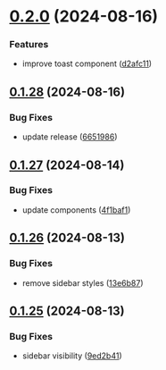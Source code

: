 # [0.2.0](https://github.com/elevz/elevz-ui/compare/v0.1.28...v0.2.0) (2024-08-16)


### Features

* improve toast component ([d2afc11](https://github.com/elevz/elevz-ui/commit/d2afc119870871add7b71da556b0ad99054c0790))



## [0.1.28](https://github.com/elevz/elevz-ui/compare/v0.1.27...v0.1.28) (2024-08-16)


### Bug Fixes

* update release ([6651986](https://github.com/elevz/elevz-ui/commit/6651986b6d862f081fd6dbcc15f2fb708b296de5))



## [0.1.27](https://github.com/elevz/elevz-ui/compare/v0.1.26...v0.1.27) (2024-08-14)


### Bug Fixes

* update components ([4f1baf1](https://github.com/elevz/elevz-ui/commit/4f1baf13cd7f48ea92bb6ec3daf7ba1fdba54548))



## [0.1.26](https://github.com/elevz/elevz-ui/compare/v0.1.25...v0.1.26) (2024-08-13)


### Bug Fixes

* remove sidebar styles ([13e6b87](https://github.com/elevz/elevz-ui/commit/13e6b87ea06aa0e324c00f338ecda9f1c34dffb9))



## [0.1.25](https://github.com/elevz/elevz-ui/compare/v0.1.24...v0.1.25) (2024-08-13)


### Bug Fixes

* sidebar visibility ([9ed2b41](https://github.com/elevz/elevz-ui/commit/9ed2b41c08ecb13fe0ab8cea452cf87d400bfe14))



